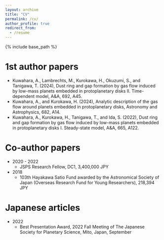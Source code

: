 ```yaml
---
layout: archive
title: "CV"
permalink: /cv/
author_profile: true
redirect_from:
  - /resume
---
```


{% include base_path %}

1st author papers
======
* Kuwahara, A., Lambrechts, M., Kurokawa, H., Okuzumi, S., and Tanigawa, T.
(2024), Dust ring and gap formation by gas flow induced by low-mass planets
embedded in protoplanetary disks II. Time-dependent model, A&A, 692, A45.
* Kuwahara, A., and Kurokawa, H. (2024), Analytic description of the gas flow around
planets embedded in protoplanetary disks, Astronomy and Astrophysics, 682, A14.
* Kuwahara, A., Kurokawa, H., Tanigawa, T., and Ida, S. (2022), Dust ring and gap
formation by gas flow induced by low-mass planets embedded in protoplanetary
disks I. Steady-state model, A&A, 665, A122.
  
Co-author papers
======
* 2020 - 2022
  * JSPS Research Fellow, DC1, 3,400,000 JPY
* 2018
  * 103th Hayakawa Satio Fund awarded by the Astronomical Society of Japan (Overseas Research Fund for Young Researchers), 218,394 JPY

Japanese articles
======
* 2022
  * Best Presentation Award, 2022 Fall Meeting of The Japanese Society for Planetary Science, Mito, Japan, September

